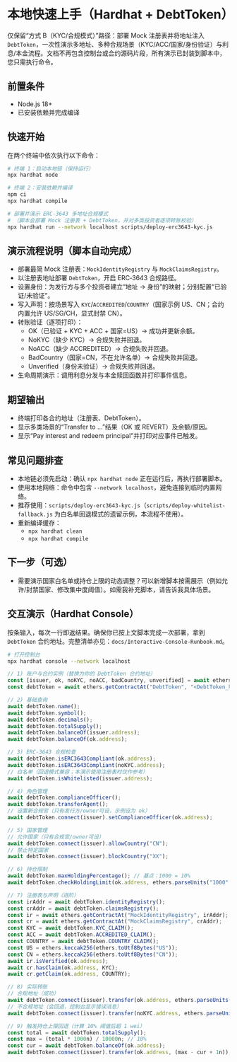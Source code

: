 # 本地快速上手（Hardhat + DebtToken）

仅保留“方式 B（KYC/合规模式）”路径：部署 Mock 注册表并将地址注入 `DebtToken`，一次性演示多地址、多种合规场景（KYC/ACC/国家/身份验证）与利息/本金流程。文档不再包含控制台或合约源码片段，所有演示已封装到脚本中，您只需执行命令。

## 前置条件
- Node.js 18+
- 已安装依赖并完成编译

## 快速开始
在两个终端中依次执行以下命令：

```bash
# 终端 1：启动本地链（保持运行）
npx hardhat node
```

```bash
# 终端 2：安装依赖并编译
npm ci
npx hardhat compile

# 部署并演示 ERC‑3643 多地址合规模式
# （脚本会部署 Mock 注册表 + DebtToken，并对多类投资者逐项转账校验）
npx hardhat run --network localhost scripts/deploy-erc3643-kyc.js
```

## 演示流程说明（脚本自动完成）
- 部署最简 Mock 注册表：`MockIdentityRegistry` 与 `MockClaimsRegistry`。
- 以注册表地址部署 `DebtToken`，开启 ERC‑3643 合规路径。
- 设置身份：为发行方与多个投资者建立“地址 → 身份”的映射；分别配置“已验证/未验证”。
- 写入声明：按场景写入 `KYC`/`ACCREDITED`/`COUNTRY`（国家示例 US、CN；合约内置允许 US/SG/CH，显式封禁 CN）。
- 转账验证（逐项打印）：
  - OK（已验证 + KYC + ACC + 国家=US）→ 成功并更新余额。
  - NoKYC（缺少 KYC）→ 合规失败并回退。
  - NoACC（缺少 ACCREDITED）→ 合规失败并回退。
  - BadCountry（国家=CN，不在允许名单）→ 合规失败并回退。
  - Unverified（身份未验证）→ 合规失败并回退。
- 生命周期演示：调用利息分发与本金赎回函数并打印事件信息。

## 期望输出
- 终端打印各合约地址（注册表、DebtToken）。
- 显示多类场景的“Transfer to ...”结果（OK 或 REVERT）及余额/原因。
- 显示“Pay interest and redeem principal”并打印对应事件已触发。

## 常见问题排查
- 本地链必须先启动：确认 `npx hardhat node` 正在运行后，再执行部署脚本。
- 使用本地网络：命令中包含 `--network localhost`，避免连接到临时内置网络。
- 推荐使用：`scripts/deploy-erc3643-kyc.js`（`scripts/deploy-whitelist-fallback.js` 为白名单回退模式的遗留示例，本流程不使用）。
- 重新编译缓存：
  - `npx hardhat clean`
  - `npx hardhat compile`

## 下一步（可选）
- 需要演示国家白名单或持仓上限的动态调整？可以新增脚本按需展示（例如允许/封禁国家、修改集中度阈值）。如需我补充脚本，请告诉我具体场景。

## 交互演示（Hardhat Console）
按条输入，每次一行即返结果。确保你已按上文脚本完成一次部署，拿到 `DebtToken` 合约地址。完整清单亦见：`docs/Interactive-Console-Runbook.md`。

```bash
# 打开控制台
npx hardhat console --network localhost
```

```js
// 1) 账户与合约实例（替换为你的 DebtToken 合约地址）
const [issuer, ok, noKYC, noACC, badCountry, unverified] = await ethers.getSigners();
const debtToken = await ethers.getContractAt("DebtToken", "<DebtToken_地址>");

// 2) 基础查询
await debtToken.name();
await debtToken.symbol();
await debtToken.decimals();
await debtToken.totalSupply();
await debtToken.balanceOf(issuer.address);
await debtToken.balanceOf(ok.address);

// 3) ERC-3643 合规检查
await debtToken.isERC3643Compliant(ok.address);
await debtToken.isERC3643Compliant(noKYC.address);
// 白名单（回退模式兼容；本演示使用注册表时仅作参考）
await debtToken.isWhitelisted(issuer.address);

// 4) 角色管理
await debtToken.complianceOfficer();
await debtToken.transferAgent();
// 设置新合规官（只有发行方/owner可设，示例设为 ok）
await debtToken.connect(issuer).setComplianceOfficer(ok.address);

// 5) 国家管理
// 允许国家（只有合规官/owner可设）
await debtToken.connect(issuer).allowCountry("CN");
// 禁止特定国家
await debtToken.connect(issuer).blockCountry("XX");

// 6) 持仓限制
await debtToken.maxHoldingPercentage(); // 基点：1000 = 10%
await debtToken.checkHoldingLimit(ok.address, ethers.parseUnits("1000", 18));

// 7) 注册表与声明（进阶）
const irAddr = await debtToken.identityRegistry();
const crAddr = await debtToken.claimsRegistry();
const ir = await ethers.getContractAt("MockIdentityRegistry", irAddr);
const cr = await ethers.getContractAt("MockClaimsRegistry", crAddr);
const KYC = await debtToken.KYC_CLAIM();
const ACC = await debtToken.ACCREDITED_CLAIM();
const COUNTRY = await debtToken.COUNTRY_CLAIM();
const US = ethers.keccak256(ethers.toUtf8Bytes("US"));
const CN = ethers.keccak256(ethers.toUtf8Bytes("CN"));
await ir.isVerified(ok.address);
await cr.hasClaim(ok.address, KYC);
await cr.getClaim(ok.address, COUNTRY);

// 8) 实际转账
// 合规地址（成功）
await debtToken.connect(issuer).transfer(ok.address, ethers.parseUnits("1000", 18));
// 不合规地址（会回退，控制台显示错误消息）
await debtToken.connect(issuer).transfer(noKYC.address, ethers.parseUnits("1000", 18));

// 9) 触发持仓上限回退（计算 10% 阈值后超 1 wei）
const total = await debtToken.totalSupply();
const max = (total * 1000n) / 10000n; // 10%
const cur = await debtToken.balanceOf(ok.address);
await debtToken.connect(issuer).transfer(ok.address, (max - cur + 1n));
```

